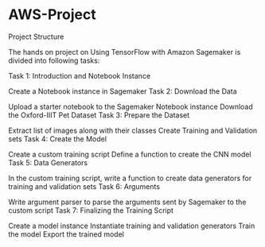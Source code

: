 # AWS-Project

Project Structure

The hands on project on Using TensorFlow with Amazon Sagemaker is divided into following tasks:

Task 1: Introduction and Notebook Instance

Create a Notebook instance in Sagemaker
Task 2: Download the Data

Upload a starter notebook to the Sagemaker Notebook instance
Download the Oxford-IIIT Pet Dataset
Task 3: Prepare the Dataset

Extract list of images along with their classes
Create Training and Validation sets
Task 4: Create the Model

Create a custom training script
Define a function to create the CNN model
Task 5: Data Generators

In the custom training script, write a function to create data generators for training and validation sets
Task 6: Arguments

Write argument parser to parse the arguments sent by Sagemaker to the custom script
Task 7: Finalizing the Training Script

Create a model instance
Instantiate training and validation generators
Train the model
Export the trained model
